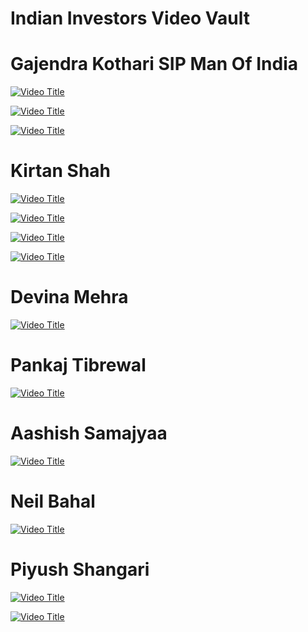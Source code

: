 # **Indian Investors Video Vault**

# Gajendra Kothari SIP Man Of India

[![Video Title](https://img.youtube.com/vi/ycuuupHhAYg/0.jpg)](https://www.youtube.com/watch?v=ycuuupHhAYg)

[![Video Title](https://img.youtube.com/vi/anmbfd5IFeQ/0.jpg)](https://www.youtube.com/watch?v=anmbfd5IFeQ)

[![Video Title](https://img.youtube.com/vi/hrn8n0JmH1g/0.jpg)](https://www.youtube.com/watch?v=hrn8n0JmH1g)

# Kirtan Shah

[![Video Title](https://img.youtube.com/vi/vzD6BXAjgvw/0.jpg)](https://www.youtube.com/watch?v=vzD6BXAjgvw)

[![Video Title](https://img.youtube.com/vi/8Q8zIVIbzIs/0.jpg)](https://www.youtube.com/watch?v=8Q8zIVIbzIs)

[![Video Title](https://img.youtube.com/vi/MbaZ93RS-uw/0.jpg)](https://www.youtube.com/watch?v=MbaZ93RS-uw)

[![Video Title](https://img.youtube.com/vi/rfjD_JFYsEg/0.jpg)](https://www.youtube.com/watch?v=rfjD_JFYsEg)

# Devina Mehra

[![Video Title](https://img.youtube.com/vi/KpJveXZfVC8/0.jpg)](https://www.youtube.com/watch?v=KpJveXZfVC8)

# Pankaj Tibrewal

[![Video Title](https://img.youtube.com/vi/s1t9_jeuV1Q/0.jpg)](https://www.youtube.com/watch?v=s1t9_jeuV1Q)

# Aashish Samajyaa

[![Video Title](https://img.youtube.com/vi/AcPPk4IrOaU/0.jpg)](https://www.youtube.com/watch?v=AcPPk4IrOaU)

# Neil Bahal

[![Video Title](https://img.youtube.com/vi/SR2N0k9VU_I/0.jpg)](https://www.youtube.com/watch?v=SR2N0k9VU_I)

# Piyush Shangari

[![Video Title](https://img.youtube.com/vi/pmQZMc3AA1Q/0.jpg)](https://www.youtube.com/watch?v=pmQZMc3AA1Q)


[![Video Title](https://img.youtube.com/vi/KpJveXZfVC8/0.jpg)](https://www.youtube.com/watch?v=KpJveXZfVC8)

